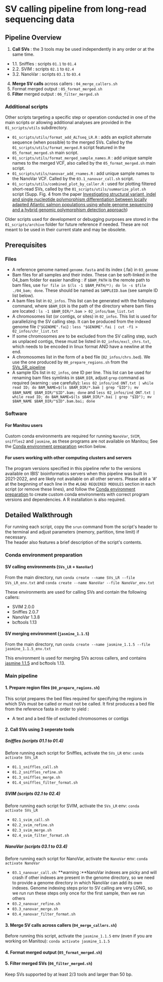 # SV calling pipeline from long-read sequencing data

## Pipeline Overview

1. **Call SVs** : the 3 tools may be used independently in any order or at the same time.
* 1.1. Sniffles : scripts `01.1` to `01.4`
* 2.2. SVIM : scripts `02.1` to `02.4`
* 3.2. NanoVar : scripts `03.1` to `03.4`
4. **Merge SV calls** across callers : `04_merge_callers.sh`
5. Format merged output : `05_format_merged.sh`
6. **Filter** merged output : `06_filter_merged.sh` 


### Additional scripts

Other scripts targeting a specific step or operation conducted in one of the main scripts or allowing additional analyses are provided in the `01_scripts/utils` subdirectory.

* `01_scripts/utils/format_add_ALTseq_LR.R` : adds an explicit alternate sequence (when possible) to the merged SVs. Called by the `01_scripts/utils/format_merged.R` script featured in the `05_format_merged.sh` main script.
* `01_scripts/utils/format_merged_sample_names.R` : add unique sample names to the merged VCF, also called by the `05_format_merged.sh` main script.
* `01_scripts/utils/nanovar_add_rnames.R` : add unique sample names to the NanoVar VCF. Called by the `03.1_nanovar_call.sh` script.
* `01_scripts/utils/combined_plot_by_caller.R` : used for plotting filtered short-read SVs, called by the `01_scripts/utils/summarize_plot.sh` script (Supp. Fig. 4 from the paper [Investigating structural variant, indel and single nucleotide polymorphism differentiation between locally adapted Atlantic salmon populations using whole genome sequencing and a hybrid genomic polymorphism detection approach](https://www.biorxiv.org/content/10.1101/2023.09.12.557169v1))

Older scripts used for development or debugging purposes are stored in the `01_scripts/archive` folder for future reference if needed. These are not meant to be used in their current state and may be obsolete.

## Prerequisites

### Files

* A reference genome named `genome.fasta` and its index (.fai) in `03_genome`
* Bam files for all samples and their index. These can be soft-linked in the 04_bam folder for easier handling : if `$BAM_PATH` is the remote path to bam files, use `for file in $(ls -1 $BAM_PATH/*); do ln -s $file ./04_bam; done`. These should be named as `SAMPLEID.bam` (see sample ID list below).
* A bam files list in `02_infos`. This list can be generated with the following command, where `$BAM_DIR` is the path of the directory where bam files are located : `ls -1 $BAM_DIR/*.bam > 02_infos/bam_list.txt`
* A chromosomes list (or contigs, or sites) in `02_infos`. This list is used for parallelizing the SV calling step. It can be produced from the indexed genome file (`"$GENOME".fai`) : `less "$GENOME".fai | cut -f1 > 02_infos/chr_list.txt`
* If some chromosomes are to be excluded from the SV calling step, such as unplaced contigs, these must be listed in `02_infos/excl_chrs.txt`, which needs to be encoded in linux format AND have a newline at the end.
* A chromosomes list in the form of a bed file (`02_infos/chrs.bed`). We use the one produced by `00_prepare_regions.sh` from the [SVs_SR_pipeline](https://github.com/LaurieLecomte/SVs_short_reads/blob/main/01_scripts/00_prepare_regions.sh)
* A sample IDs list in `02_infos`, one ID per line. This list can be used for renaming bam files symlinks in `$BAM_DIR`, adjust `grep` command as required (warning : use carefully): `less 02_infos/ind_ONT.txt | while read ID; do BAM_NAME=$(ls $BAM_DIR/*.bam | grep "$ID"); mv $BAM_NAME $BAM_DIR/"$ID".bam; done` and `less 02_infos/ind_ONT.txt | while read ID; do BAM_NAME=$(ls $BAM_DIR/*.bai | grep "$ID"); mv $BAM_NAME $BAM_DIR/"$ID".bam.bai; done`


### Software
#### For Manitou users
Custom conda environments are required for running `NanoVar`, `SVIM`, `sniffles2` and `jasmine`, as these programs are not available on Manitou; See the [Conda environment preparation](#conda-environment-preparation) section below. 

#### For users working with other computing clusters and servers
The program versions specified in this pipeline refer to the versions available on IBIS' bioinformatics servers when this pipeline was built in 2021-2022, and are likely not available on all other servers. 
Please add a '#' at the beginning of each line in the `#LOAD REQUIRED MODULES` section in each script (or remove these lines), and follow the [Conda environment preparation](#conda-environment-preparation) to create custom conda environments with correct program versions and dependencies.
A R installation is also required.


## Detailed Walkthrough

For running each script, copy the `srun` command from the script's header to the terminal and adjust parameters (memory, partition, time limit) if necessary.  
The header also features a brief description of the script's contents. 


### Conda environment preparation

#### SV calling environments (`SVs_LR` + `NanoVar`)
From the main directory, run `conda create --name SVs_LR --file SVs_LR_env.txt` and `conda create --name NanoVar --file NanoVar_env.txt`

These environments are used for calling SVs and contain the following callers:
* SVIM 2.0.0
* Sniffles 2.0.7
* NanoVar 1.3.8
* bcftools 1.13

#### SV merging environment (`jasmine_1.1.5`)
From the main directory, run `conda create --name jasmine_1.1.5 --file jasmine_1.1.5_env.txt`

This environment is used for merging SVs across callers, and contains [jasmine 1.1.5](https://github.com/mkirsche/Jasmine) and bcftools 1.13.


### Main pipeline

#### 1. Prepare region files (`00_prepare_regions.sh`)

This script prepares the bed files required for specifying the regions in which SVs must be called or must not be called. It first produces a bed file from the reference fasta in order to yield : 

* A text and a bed file of excluded chromosomes or contigs


#### 2. Call SVs using 3 seperate tools


##### Sniffles (scripts 01.1 to 01.4)

Before running each script for Sniffles, activate the `SVs_LR` env: `conda activate SVs_LR`

* `01.1_sniffles_call.sh`
* `01.2_sniffles_refine.sh`
* `01.3_sniffles_merge.sh`
* `01.4_sniffles_filter_format.sh`


##### SVIM (scripts 02.1 to 02.4)
Before running each script for SVIM, activate the `SVs_LR` env: `conda activate SVs_LR`

* `02.1_svim_call.sh`
* `02.2_svim_refine.sh`
* `02.3_svim_merge.sh`
* `02.4_svim_filter_format.sh`


##### NanoVar (scripts 03.1 to 03.4)
Before running each script for NanoVar, activate the `NanoVar` env: `conda activate NanoVar`

* `03.1_nanovar_call.sh`: **warning :**NanoVar indexes are picky and will crash if other indexes are present in the genome directory, so we need to provide a genome directory in which NanoVar can add its own indexes. Genome indexing steps prior to SV calling are very LONG, so we run run these steps only once for the first sample, then we run others
* `03.2_nanovar_refine.sh`
* `03.3_nanovar_merge.sh`
* `03.4_nanovar_filter_format.sh`


#### 3. Merge SV calls across callers (`04_merge_callers.sh`)
Before running this script, activate the `jasmine_1.1.5` env (even if you are working on Manitou): `conda activate jasmine_1.1.5`

#### 4. Format merged output (`05_format_merged.sh`)

#### 5. Filter merged SVs (`06_filter_merged.sh`)
Keep SVs supported by at least 2/3 tools and larger than 50 bp.
